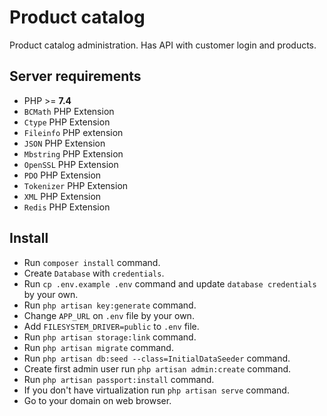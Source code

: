 # Product catalog

Product catalog administration. Has API with customer login and products.

## Server requirements

- PHP >= **7.4**
- `BCMath` PHP Extension
- `Ctype` PHP Extension
- `Fileinfo` PHP extension
- `JSON` PHP Extension
- `Mbstring` PHP Extension
- `OpenSSL` PHP Extension
- `PDO` PHP Extension
- `Tokenizer` PHP Extension
- `XML` PHP Extension
- `Redis` PHP Extension

## Install

- Run `composer install` command.
- Create `Database` with `credentials`.
- Run `cp .env.example .env` command and update `database credentials` by your own.
- Run `php artisan key:generate` command.
- Change `APP_URL` on `.env` file by your own.
- Add `FILESYSTEM_DRIVER=public` to `.env` file.
- Run `php artisan storage:link` command.
- Run `php artisan migrate` command.
- Run `php artisan db:seed --class=InitialDataSeeder` command.
- Create first admin user run `php artisan admin:create` command.
- Run `php artisan passport:install` command.
- If you don't have virtualization run `php artisan serve` command.
- Go to your domain on web browser. 
